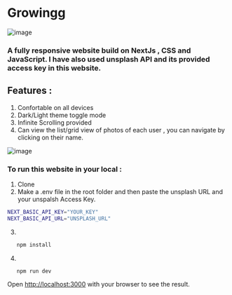 
# Growingg

![image](https://github.com/Denver04/Groww/assets/87076425/9caa769a-5d27-4d59-a955-572bc9990ffa)

### A fully responsive website build on NextJs , CSS and JavaScript. I have also used unsplash API and its provided access key in this website.

## Features :  
  1. Confortable on all devices
  2. Dark/Light theme toggle mode
  3. Infinite Scrolling provided
  4. Can view the list/grid view of photos of each user , you can navigate by clicking on their name.

 ![image](https://github.com/Denver04/Groww/assets/87076425/84fdff0e-7042-4028-b152-db9f2da289dc)


### To run this website in your local :
  1. Clone
  2. Make a .env file in the root folder and then paste the unsplash URL and your unspalsh Access Key.
```bash
NEXT_BASIC_API_KEY="YOUR_KEY"
NEXT_BASIC_API_URL="UNSPLASH_URL"
```
  3.
  ```bash
     npm install
  ```

  4.
  ```bash
     npm run dev
   ```

Open [http://localhost:3000](http://localhost:3000) with your browser to see the result.

